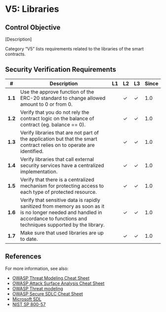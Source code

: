 # V5: Libraries

## Control Objective

[Description]

Category “V5” lists requirements related to the libraries of the smart contracts.

## Security Verification Requirements

| # | Description | L1 | L2 | L3 | Since |
| --- | --- | --- | --- | -- | -- |
| **1.1** | Use the approve function of the ERC-20 standard to change allowed amount to 0 or from 0. |  | ✓ | ✓ | 1.0 |
| **1.2** | Verify that you do not rely the contract logic on the balance of contract (eg. balance == 0). |  | ✓ | ✓ | 1.0 |
| **1.3** | Verify libraries that are not part of the application but that the smart contract relies on to operate are identified. |  | ✓ | ✓ | 1.0 |
| **1.4** | Verify libraries that call external security services have a centralized implementation. |  | ✓ | ✓ | 1.0 |
| **1.5** | Verify that there is a centralized mechanism for protecting access to each type of protected resource. |  | ✓ | ✓ | 1.0 |
| **1.6** | Verify that sensitive data is rapidly sanitized from memory as soon as it is no longer needed and handled in accordance to functions and techniques supported by the library. |  | ✓ | ✓ | 1.0 |
| **1.7** | Make sure that used libraries are up to date. |  | ✓ | ✓ | 1.0 |


## References

For more information, see also:

* [OWASP Threat Modeling Cheat Sheet](https://www.owasp.org/index.php/Threat_Modeling_Cheat_Sheet)
* [OWASP Attack Surface Analysis Cheat Sheet](https://www.owasp.org/index.php/Attack_Surface_Analysis_Cheat_Sheet)
* [OWASP Threat modeling](https://www.owasp.org/index.php/Application_Threat_Modeling)
* [OWASP Secure SDLC Cheat Sheet](https://www.owasp.org/index.php/Secure_SDLC_Cheat_Sheet)
* [Microsoft SDL](https://www.microsoft.com/en-us/sdl/)
* [NIST SP 800-57](https://csrc.nist.gov/publications/detail/sp/800-57-part-1/rev-4/final)